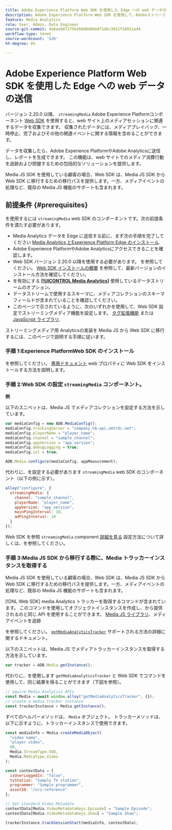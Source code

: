 ```yaml
---
title: Adobe Experience Platform Web SDK を使用した Edge への web データの送信
description: Adobe Experience Platform Web SDK を使用して、AdobeストリーミングメディアデータをExperience PlatformEdge に送信する方法を説明します。
feature: Media Analytics
role: User, Admin, Data Engineer
source-git-commit: 4e6ae687175b45680d8de071dbc3011f18921a44
workflow-type: tm+mt
source-wordcount: '526'
ht-degree: 0%

---
```


# Adobe Experience Platform Web SDK を使用した Edge への web データの送信

バージョン 2.20.0 以降、 `streamingMedia` Adobe Experience Platformコンポーネント [Web SDK](https://experienceleague.adobe.com/en/docs/experience-platform/web-sdk/home) を使用すると、web サイト上のメディアセッションに関連するデータを収集できます。 収集されたデータには、メディアプレイバック、一時停止、完了およびその他の関連イベントに関する情報を含めることができます。

データを収集したら、Adobe Experience PlatformやAdobe Analyticsに送信し、レポートを生成できます。 この機能は、web サイトでのメディア消費行動を追跡および把握するための包括的なソリューションを提供します。

Media JS SDK を使用している顧客の場合、Web SDK は、Media JS SDK から Web SDK に移行するための移行パスを提供します。一方、メディアイベントの処理など、既存の Media JS 機能のサポートも含まれます。

## 前提条件 {#prerequisites}

を使用するには `streamingMedia` web SDK のコンポーネントです。次の前提条件を満たす必要があります。

* Media Analytics データを Edge に送信する前に、まず次の手順を完了してください [Media Analytics とExperience Platform Edge のインストール](/help/implementation/edge/implementation-edge.md).
* Adobe Experience PlatformやAdobe Analyticsにアクセスできることを確認します。
* Web SDK バージョン 2.20.0 以降を使用する必要があります。 を参照してください。 [Web SDK インストールの概要](https://experienceleague.adobe.com/en/docs/experience-platform/web-sdk/install/overview) を参照して、最新バージョンのインストール方法を確認してください。
* を有効にする **[[!UICONTROL Media Analytics]](https://experienceleague.adobe.com/en/docs/experience-platform/datastreams/configure)** 使用しているデータストリームのオプション。
* データストリームで使用するスキーマに、メディアコレクションのスキーマフィールドが含まれていることを確認してください。
* このページで示されているように、次のいずれかを使用して、Web SDK 設定でストリーミングメディア機能を設定します。 [タグ拡張機能](#tag-extension) または [JavaScript ライブラリ](#library).

ストリーミングメディア用 Analyticsの実装を Media JS から Web SDK に移行するには、このページで説明する手順に従います。

### 手順 1:Experience PlatformWeb SDK のインストール

を参照してください。 [専用ドキュメント](https://experienceleague.adobe.com/en/docs/experience-platform/web-sdk/install/overview) web プロパティに Web SDK をインストールする方法を説明します。

### 手順 2:Web SDK の設定 `streamingMedia` コンポーネント。

**例**

以下のスニペットは、Media JS でメディアコレクションを設定する方法を示しています。

```javascript
var mediaConfig = new ADB.MediaConfig();
mediaConfig.trackingServer = "company.hb-api.omtrdc.net";
mediaConfig.playerName = "player_name";
mediaConfig.channel = "sample_channel";
mediaConfig.appVersion = "app_version";
mediaConfig.debugLogging = true;
mediaConfig.ssl = true;

ADB.Media.configure(mediaConfig, appMeasurement);
```

代わりに、を設定する必要があります `streamingMedia` web SDK のコンポーネント（以下の例に示す）。

```js
alloy("configure", {
  streamingMedia: {
    channel: "sample_channel",
    playerName: "player_name",
    appVersion: "app_version",
    mainPingInterval: 10,
    adPingInterval: 10
  }
});
```

Web SDK を参照 `streamingMedia` component [詳細を見る](https://experienceleague.adobe.com/en/docs/experience-platform/web-sdk/commands/configure/streamingmedia) 設定方法について詳しくは、を参照してください。

### 手順 3:Media JS SDK から移行する際に、Media トラッカーインスタンスを取得する

Media JS SDK を使用している顧客の場合、Web SDK は、Media JS SDK から Web SDK に移行するための移行パスを提供します。一方、メディアイベントの処理など、既存の Media JS 機能のサポートも含まれます。

[!DNL Web SDK] media Analytics トラッカーを取得するコマンドが含まれています。 このコマンドを使用してオブジェクトインスタンスを作成し、から提供されるのと同じ API を使用することができます。 [Media JS ライブラリ](https://adobe-marketing-cloud.github.io/media-sdks/reference/javascript_3x/APIReference.html)、メディアイベントを追跡

を参照してください。 [`getMediaAnalyticsTracker`](https://experienceleague.adobe.com/en/docs/experience-platform/web-sdk/commands/getMediaAnalyticsTracker) サポートされる方法の詳細に関するドキュメント。

以下のスニペットは、Media JS でメディアトラッカーインスタンスを取得する方法を示しています。

```javascript
var tracker = ADB.Media.getInstance();
```

代わりに、を使用します `getMediaAnalyticsTracker` と Web SDK でコマンドを使用して、同じ結果を得ることができます（下図を参照）。

```js
// aquire Media Analytics APIs
const Media = await window.alloy("getMediaAnalyticsTracker", {});
// create a media tracker instance
const trackerInstance = Media.getInstance();
```

すべてのヘルパーメソッドは、 `Media` オブジェクト。 トラッカーメソッドは、以下に示すように、トラッカーインスタンスで使用できます。

```js
const mediaInfo = Media.createMediaObject(
  "video name",
  "player video",
  60,
  Media.StreamType.VOD,
  Media.MediaType.Video
);

const contextData = {
  isUserLoggedIn: "false",
  tvStation: "Sample TV station",
  programmer: "Sample programmer",
  assetID: "/uri-reference"
};

// Set standard Video Metadata
contextData[Media.VideoMetadataKeys.Episode] = "Sample Episode";
contextData[Media.VideoMetadataKeys.Show] = "Sample Show";

trackerInstance.trackSessionStart(mediaInfo, contextData);
```
